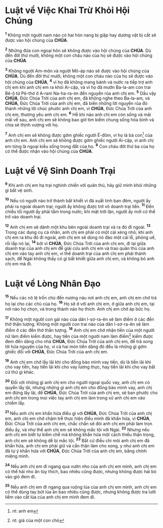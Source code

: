 # Luật về Việc Khai Trừ Khỏi Hội Chúng
<sup><b>1</b></sup> Không một người nam nào có hai hòn nang bị giập hay dương vật bị cắt sẽ được vào hội chúng của **CHÚA**.

<sup><b>2</b></sup> Những đứa con ngoại hôn sẽ không được vào hội chúng của **CHÚA**. Dù đến đời thứ mười, không một con cháu nào của họ sẽ được vào hội chúng của **CHÚA**.

<sup><b>3</b></sup> Không người Am-môn và người Mô-áp nào sẽ được vào hội chúng của **CHÚA**. Dù đến đời thứ mười, không một con cháu nào của họ sẽ được vào hội chúng của **CHÚA**, <sup><b>4</b></sup> vì họ đã không mang bánh và nước ra tiếp trợ anh chị em khi anh chị em ra khỏi Ai-cập, và vì họ đã mướn Ba-la-am con trai Bê-ô từ Pê-thơ ở A-ram Na-ha-ra-im đến nguyền rủa anh chị em. <sup><b>5</b></sup> Dầu vậy **CHÚA**, Đức Chúa Trời của anh chị em, đã không nghe theo Ba-la-am, và **CHÚA**, Đức Chúa Trời của anh chị em, đã biến những lời nguyền rủa đó thành những lời chúc phước anh chị em, vì **CHÚA**, Đức Chúa Trời của anh chị em, thương yêu anh chị em. <sup><b>6</b></sup> Hễ khi nào anh chị em còn sống và mãi mãi về sau, anh chị em sẽ không bao giờ tìm kiếm chung sống hòa bình và chia sẻ thịnh vượng với họ.

<sup><b>7</b></sup> Anh chị em sẽ không được gớm ghiếc người Ê-đôm, vì họ là bà con[^1-a524749a-3d43-4a06-8c8e-458886cbf1a6] của anh chị em. Anh chị em sẽ không được gớm ghiếc người Ai-cập, vì anh chị em từng là ngoại kiều sống trong đất của họ. <sup><b>8</b></sup> Con cháu đời thứ ba của họ có thể được nhận vào hội chúng của **CHÚA**.

# Luật về Vệ Sinh Doanh Trại
<sup><b>9</b></sup> Khi anh chị em hạ trại nghinh chiến với quân thù, hãy giữ mình khỏi những gì bất vệ sinh.

<sup><b>10</b></sup> Nếu có người nào trở thành bất khiết vì đã xuất tinh ban đêm, người ấy phải ra ngoài doanh trại; người ấy không được trở vô doanh trại liền. <sup><b>11</b></sup> Đến chiều tối người ấy phải tắm trong nước; khi mặt trời lặn, người ấy mới có thể trở vào doanh trại.

<sup><b>12</b></sup> Anh chị em sẽ dành một khu bên ngoài doanh trại và ra đó đi ngoài. <sup><b>13</b></sup> Trong các dụng cụ cá nhân, anh chị em phải có một cái xẻng nhỏ; khi anh chị em ra khu đó đi ngoài, anh chị em sẽ dùng nó đào một cái lỗ, phóng uế, rồi lấp nó lại, <sup><b>14</b></sup> bởi vì **CHÚA**, Đức Chúa Trời của anh chị em, đi lại giữa doanh trại của anh chị em để giải cứu anh chị em và trao quân thù của anh chị em vào tay anh chị em, vì thế doanh trại của anh chị em phải thánh sạch, để Ngài không thấy có gì bất khiết giữa anh chị em, và không bỏ anh chị em mà đi.

# Luật về Lòng Nhân Đạo
<sup><b>15</b></sup> Nếu các nô lệ trốn chủ đến nương náu nơi anh chị em, anh chị em chớ trả họ lại cho các chủ của họ. <sup><b>16</b></sup> Họ sẽ ở với anh chị em, ở giữa anh chị em, tại nơi nào họ chọn, và trong thành nào họ thích. Anh chị em chớ áp bức họ.

<sup><b>17</b></sup> Không một người con gái nào của dân I-sơ-ra-ên sẽ làm điếm ở các đền thờ thần tượng. Không một người con trai nào của dân I-sơ-ra-ên sẽ làm điếm ở các đền thờ thần tượng. <sup><b>18</b></sup> Anh chị em chớ nhận tiền của một người nữ làm điếm kiếm được, hay tiền của một người nam làm điếm[^2-a524749a-3d43-4a06-8c8e-458886cbf1a6] kiếm được đem đến dâng cho nhà **CHÚA**, Đức Chúa Trời của anh chị em, để trả xong lời hứa nguyện của họ, vì cả hai món tiền dâng đó đều là những gì gớm ghiếc đối với **CHÚA**, Đức Chúa Trời của anh chị em.

<sup><b>19</b></sup> Anh chị em chớ lấy lãi khi cho đồng bào mình vay tiền, dù là tiền lãi khi cho vay tiền, hay tiền lãi khi cho vay lương thực, hay tiền lãi khi cho vay bất cứ thứ gì khác.

<sup><b>20</b></sup> Đối với những gì anh chị em cho người ngoại quốc vay, anh chị em có quyền lấy lãi, nhưng những gì anh chị em cho đồng bào mình vay, anh chị em đừng lấy lãi, để **CHÚA**, Đức Chúa Trời của anh chị em, sẽ ban phước cho anh chị em trong mọi việc tay anh chị em làm trong xứ anh chị em vào chiếm lấy.

<sup><b>21</b></sup> Nếu anh chị em khấn hứa điều gì với **CHÚA**, Đức Chúa Trời của anh chị em, anh chị em chớ chậm trễ thực hiện điều mình đã khấn hứa, vì **CHÚA**, Đức Chúa Trời của anh chị em, chắc chắn sẽ đòi anh chị em phải làm trọn điều ấy, và như thế anh chị em sẽ không mắc tội với Ngài. <sup><b>22</b></sup> Nhưng nếu anh chị em biết tự kiềm chế mà không khấn hứa một cách thiếu thận trọng, anh chị em sẽ không dễ bị mắc tội. <sup><b>23</b></sup> Bất cứ điều chi môi anh chị em đã khấn hứa, anh chị em phải giữ và cẩn thận làm cho xong, y như anh chị em đã tự ý khấn hứa với **CHÚA**, Đức Chúa Trời của anh chị em, bằng chính miệng mình.

<sup><b>24</b></sup> Nếu anh chị em đi ngang qua vườn nho của anh chị em mình, anh chị em có thể hái nho ăn tùy thích, bao nhiêu cũng được, nhưng không được hái bỏ vào giỏ đem đi.

<sup><b>25</b></sup> Nếu anh chị em đi ngang qua ruộng lúa của anh chị em mình, anh chị em có thể dùng tay bứt lúa ăn bao nhiêu cũng được, nhưng không được tra lưỡi liềm vào cắt lúa của anh chị em mình đem đi.

[^1-a524749a-3d43-4a06-8c8e-458886cbf1a6]: nt: anh em
[^2-a524749a-3d43-4a06-8c8e-458886cbf1a6]: nt: giá của một con chó